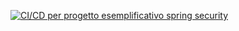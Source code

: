 [![CI/CD per progetto esemplificativo spring security](https://github.com/AntonioDiSalvo/spring-security-tutorial/actions/workflows/build.yml/badge.svg)](https://github.com/AntonioDiSalvo/spring-security-tutorial/actions/workflows/build.yml)

